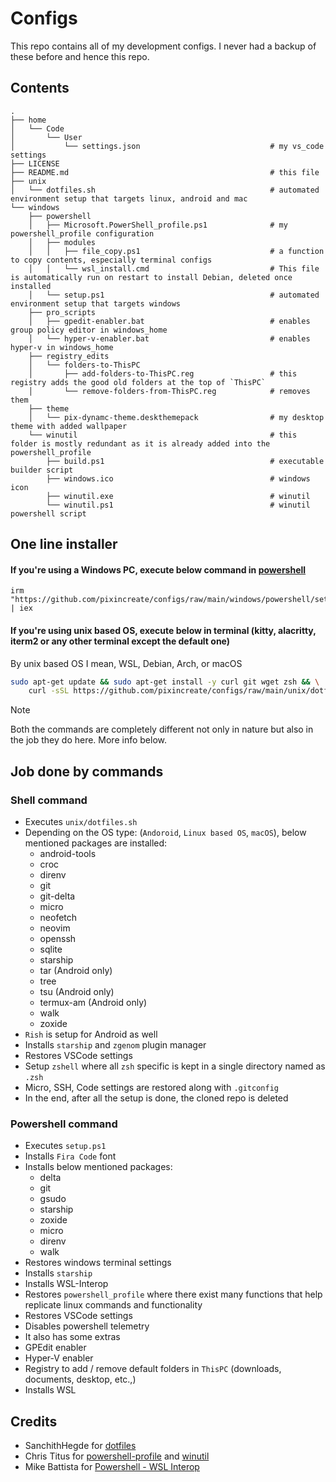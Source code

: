 # Configs

This repo contains all of my development configs. I never had a backup of these before and hence this repo.

## Contents

```t
.
├── home
│   └── Code
│       └── User
│           └── settings.json                             # my vs_code settings
├── LICENSE
├── README.md                                             # this file
├── unix
│   └── dotfiles.sh                                       # automated environment setup that targets linux, android and mac
└── windows
    ├── powershell
    │   ├── Microsoft.PowerShell_profile.ps1              # my powershell_profile configuration
    │   ├── modules
    │   │   ├── file_copy.ps1                             # a function to copy contents, especially terminal configs
    │   │   └── wsl_install.cmd                           # This file is automatically run on restart to install Debian, deleted once installed
    │   └── setup.ps1                                     # automated environment setup that targets windows
    ├── pro_scripts
    │   ├── gpedit-enabler.bat                            # enables group policy editor in windows_home
    │   └── hyper-v-enabler.bat                           # enables hyper-v in windows_home
    ├── registry_edits
    │   └── folders-to-ThisPC
    │       ├── add-folders-to-ThisPC.reg                 # this registry adds the good old folders at the top of `ThisPC`
    │       └── remove-folders-from-ThisPC.reg            # removes them
    ├── theme
    │   └── pix-dynamc-theme.deskthemepack                # my desktop theme with added wallpaper
    └── winutil                                           # this folder is mostly redundant as it is already added into the powershell_profile
        ├── build.ps1                                     # executable builder script
        ├── windows.ico                                   # windows icon
        ├── winutil.exe                                   # winutil
        └── winutil.ps1                                   # winutil powershell script
```

## One line installer

#### If you're using a Windows PC, execute below command in [powershell](https://github.com/PowerShell/PowerShell)

```pwsh
irm "https://github.com/pixincreate/configs/raw/main/windows/powershell/setup.ps1" | iex
```

#### If you're using unix based OS, execute below in terminal (kitty, alacritty, iterm2 or any other terminal except the default one)

By unix based OS I mean, WSL, Debian, Arch, or macOS

```sh
sudo apt-get update && sudo apt-get install -y curl git wget zsh && \
    curl -sSL https://github.com/pixincreate/configs/raw/main/unix/dotfiles.sh | bash
```

> [!NOTE]
> Both the commands are completely different not only in nature but also in the job they do here. More info below.

## Job done by commands

### Shell command

- Executes `unix/dotfiles.sh`
- Depending on the OS type: (`Andoroid`, `Linux based OS`, `macOS`), below mentioned packages are installed:
  - android-tools
  - croc
  - direnv
  - git
  - git-delta
  - micro
  - neofetch
  - neovim
  - openssh
  - sqlite
  - starship
  - tar (Android only)
  - tree
  - tsu (Android only)
  - termux-am (Android only)
  - walk
  - zoxide
- `Rish` is setup for Android as well
- Installs `starship` and `zgenom` plugin manager
- Restores VSCode settings
- Setup `zshell` where all `zsh` specific is kept in a single directory named as `.zsh`
- Micro, SSH, Code settings are restored along with `.gitconfig`
- In the end, after all the setup is done, the cloned repo is deleted

### Powershell command

- Executes `setup.ps1`
- Installs `Fira Code` font
- Installs below mentioned packages:
  - delta
  - git
  - gsudo
  - starship
  - zoxide
  - micro
  - direnv
  - walk
 - Restores windows terminal settings
 - Installs `starship`
 - Installs WSL-Interop
 - Restores `powershell_profile` where there exist many functions that help replicate linux commands and functionality
 - Restores VSCode settings
 - Disables powershell telemetry
 - It also has some extras
  - GPEdit enabler
  - Hyper-V enabler
  - Registry to add / remove default folders in `ThisPC` (downloads, documents, desktop, etc.,)
 - Installs WSL

## Credits

- SanchithHegde for [dotfiles](https://github.com/SanchithHegde/dotfiles)
- Chris Titus for [powershell-profile](https://gthub.com/ChrisTitusTech/powershell-profile) and [winutil](https://gthub.com/ChrisTitusTech/winutil)
- Mike Battista for [Powershell - WSL Interop](https://github.com/mikebattista/PowerShell-WSL-Interop)
